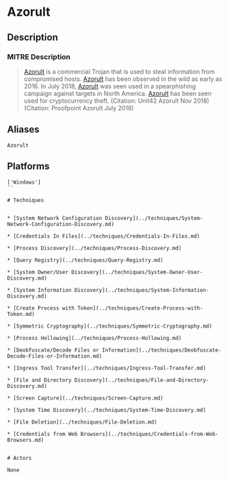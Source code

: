 
# Azorult

## Description

### MITRE Description

> [Azorult](https://attack.mitre.org/software/S0344) is a commercial Trojan that is used to steal information from compromised hosts. [Azorult](https://attack.mitre.org/software/S0344) has been observed in the wild as early as 2016.
In July 2018, [Azorult](https://attack.mitre.org/software/S0344) was seen used in a spearphishing campaign against targets in North America. [Azorult](https://attack.mitre.org/software/S0344) has been seen used for cryptocurrency theft. (Citation: Unit42 Azorult Nov 2018)(Citation: Proofpoint Azorult July 2018)

## Aliases

```
Azorult
```

## Platforms

```
['Windows']
``

# Techniques


* [System Network Configuration Discovery](../techniques/System-Network-Configuration-Discovery.md)

* [Credentials In Files](../techniques/Credentials-In-Files.md)
    
* [Process Discovery](../techniques/Process-Discovery.md)
    
* [Query Registry](../techniques/Query-Registry.md)
    
* [System Owner/User Discovery](../techniques/System-Owner-User-Discovery.md)
    
* [System Information Discovery](../techniques/System-Information-Discovery.md)
    
* [Create Process with Token](../techniques/Create-Process-with-Token.md)
    
* [Symmetric Cryptography](../techniques/Symmetric-Cryptography.md)
    
* [Process Hollowing](../techniques/Process-Hollowing.md)
    
* [Deobfuscate/Decode Files or Information](../techniques/Deobfuscate-Decode-Files-or-Information.md)
    
* [Ingress Tool Transfer](../techniques/Ingress-Tool-Transfer.md)
    
* [File and Directory Discovery](../techniques/File-and-Directory-Discovery.md)
    
* [Screen Capture](../techniques/Screen-Capture.md)
    
* [System Time Discovery](../techniques/System-Time-Discovery.md)
    
* [File Deletion](../techniques/File-Deletion.md)
    
* [Credentials from Web Browsers](../techniques/Credentials-from-Web-Browsers.md)
    

# Actors

None

